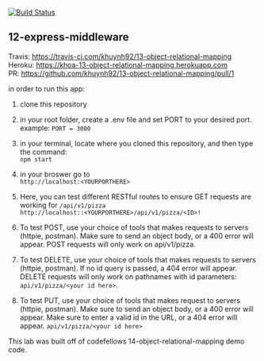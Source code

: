 
[![Build Status](https://travis-ci.com/khuynh92/13-object-relational-mapping.svg?branch=master)](https://travis-ci.com/khuynh92/13-object-relational-mapping)

## 12-express-middleware

  Travis: https://travis-ci.com/khuynh92/13-object-relational-mapping  
  Heroku: https://khoa-13-object-relational-mapping.herokuapp.com  
  PR: https://github.com/khuynh92/13-object-relational-mapping/pull/1  

  
in order to run this app:

 1. clone this repository

 2. in your root folder, create a .env file and set PORT to your desired port.  example: `PORT = 3000` 
 3. in your terminal, locate where you cloned this repository, and then type the command:  
      `npm start`  
 4. in your broswer go to  
`http://localhost:<YOURPORTHERE>`  

 5. Here, you can test different RESTful routes to ensure GET requests are working for `/api/v1/pizza`  
    `http://localhost::<YOURPORTHERE>/api/v1/pizza/<ID>!`   

 6. To test POST, use your choice of tools that makes requests to servers (httpie, postman). Make sure to send an object body, or a 400 error will appear. POST requests will only work on api/v1/pizza.

 7. To test DELETE, use your choice of tools that makes requests to servers (httpie, postman). If no id query is passed, a 404 error will appear. DELETE requests will only work on pathnames with id parameters: `api/v1/pizza/<your id here>`.

 8. To test PUT, use your choice of tools that makes request to servers (httpie, postman). Make sure to send an object body, or a 400 error will appear. Make sure to enter a valid id in the URL, or a 404 error will appear. `api/v1/pizza/<your id here>`


This lab was built off of codefellows 14-object-relational-mapping demo code.
